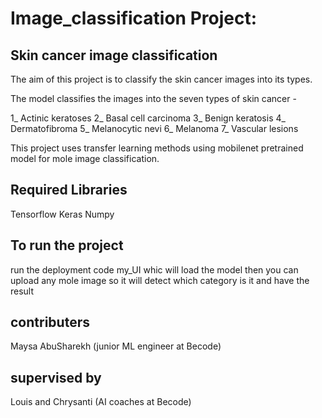# Image_classification Project: 

## Skin cancer image classification

The aim of this project is to classify the skin cancer images into its types.

The model classifies the images into the seven types of skin cancer -

1_ Actinic keratoses
2_ Basal cell carcinoma
3_ Benign keratosis
4_ Dermatofibroma
5_ Melanocytic nevi
6_ Melanoma
7_ Vascular lesions

This project uses transfer learning methods using mobilenet pretrained model for mole image classification.

## Required Libraries

Tensorflow
Keras
Numpy

## To run the project

run the deployment code my_UI whic will load the model then you can upload any mole image so it will detect which category is it and have the result

## contributers

Maysa AbuSharekh (junior ML engineer at Becode)

## supervised by

Louis and Chrysanti (AI coaches at Becode)




